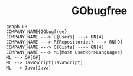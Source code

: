 <h1 align="center">GObugfree</h1>

```mermaid
graph LR
COMPANY_NAME{GObugfree}
COMPANY_NAME ---> U{Users} ---> UN[4]
COMPANY_NAME ---> R{Repositories} ---> RN[9]
COMPANY_NAME ---> G{Gists} ---> GN[4]
COMPANY_NAME ---> ML{Most Used<br>Languages}
ML --> C#[C#]
ML --> JavaScript[JavaScript]
ML --> Java[Java]
```
